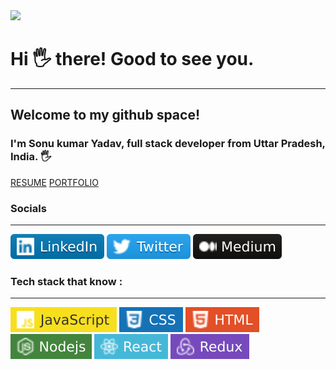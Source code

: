 <img src="https://camo.githubusercontent.com/417e6e178a69cc045c656d083ba983a59303f099087090269c01cacc6741ef29/68747470733a2f2f7170682e66732e71756f726163646e2e6e65742f6d61696e2d71696d672d6661376234626463336232663733653734396535633263363436643461653133" al="code gif">

<h1>Hi 🖐️ there! Good to see you. </h1>
<hr>
<h2>Welcome to my github space!</h2>
<h3>I'm Sonu kumar Yadav, full stack developer from Uttar Pradesh, India. 🖐️</h3>

<a href="https://drive.google.com/file/d/1rNt7Y5VTeFUusZLMg9hOUQGh_wYduH79/view?usp=share_link">RESUME</a>
<a href="https://sonukr.in/">PORTFOLIO</a>

<h3>Socials</h3>
<hr>
<a href="https://www.linkedin.com/in/sonu-kumar-yadav-0a609b180/"><img src="./assets/linked in.svg"></a>
<a href="https://twitter.com/SonuKr52616462"><img src="./assets/twitter.svg"></a>
<a href="https://medium.com/@sonukryadav56"><img src="./assets/medium icon.svg"></a>

<h3>Tech stack that know : </h3>
<hr>
<img src="./assets/javascript.svg" alt="tech stack">
<img src="./assets/css.svg" alt="tech stack">
<img src="./assets/html.svg" alt="tech stack">
<img src="./assets/nodejs.svg" alt="tech stack">
<img src="./assets/react.svg" alt="tech stack">
<img src="./assets/redux.svg" alt="tech stack">